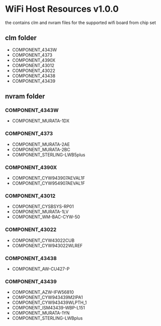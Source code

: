 # WiFi Host Resources v1.0.0
the contains clm and nvram files for the supported wifi board from chip set

## clm folder
* COMPONENT_4343W
* COMPONENT_4373
* COMPONENT_4390X
* COMPONENT_43012
* COMPONENT_43022
* COMPONENT_43438
* COMPONENT_43439

## nvram folder

### COMPONENT_4343W
* COMPONENT_MURATA-1DX

### COMPONENT_4373
* COMPONENT_MURATA-2AE
* COMPONENT_MURATA-2BC
* COMPONENT_STERLING-LWB5plus

### COMPONENT_4390X
* COMPONENT_CYW943907AEVAL1F
* COMPONENT_CYW954907AEVAL1F

### COMPONENT_43012
* COMPONENT_CYSBSYS-RP01
* COMPONENT_MURATA-1LV
* COMPONENT_WM-BAC-CYW-50

### COMPONENT_43022
* COMPONENT_CYW43022CUB
* COMPONENT_CYW943022WLREF

### COMPONENT_43438
* COMPONENT_AW-CU427-P

### COMPONENT_43439
* COMPONENT_AZW-IFW56810
* COMPONENT_CYW943439M2IPA1
* COMPONENT_CYW943439WLPTH_1
* COMPONENT_ISM43439-WBP-L151
* COMPONENT_MURATA-1YN
* COMPONENT_STERLING-LWBplus
